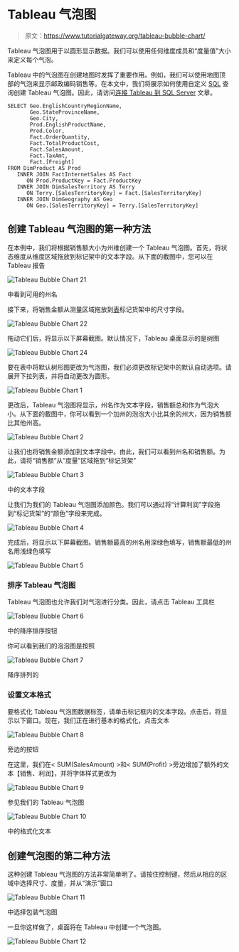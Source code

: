 # Tableau 气泡图

> 原文：<https://www.tutorialgateway.org/tableau-bubble-chart/>

Tableau 气泡图用于以圆形显示数据。我们可以使用任何维度成员和“度量值”大小来定义每个气泡。

Tableau 中的气泡图在创建地图时发挥了重要作用。例如，我们可以使用地图顶部的气泡来显示邮政编码销售等。在本文中，我们将展示如何使用自定义 [SQL](https://www.tutorialgateway.org/sql/) 查询创建 Tableau 气泡图。因此，请访问[连接 Tableau 到 SQL Server](https://www.tutorialgateway.org/connecting-tableau-to-sql-server/) 文章。

```
SELECT Geo.EnglishCountryRegionName, 
       Geo.StateProvinceName, 
       Geo.City, 
       Prod.EnglishProductName, 
       Prod.Color, 
       Fact.OrderQuantity, 
       Fact.TotalProductCost, 
       Fact.SalesAmount, 
       Fact.TaxAmt, 
       Fact.[Freight]
FROM DimProduct AS Prod 
   INNER JOIN FactInternetSales AS Fact 
      ON Prod.ProductKey = Fact.ProductKey 
   INNER JOIN DimSalesTerritory AS Terry 
      ON Terry.[SalesTerritoryKey] = Fact.[SalesTerritoryKey] 
   INNER JOIN DimGeography AS Geo 
      ON Geo.[SalesTerritoryKey] = Terry.[SalesTerritoryKey]
```

## 创建 Tableau 气泡图的第一种方法

在本例中，我们将根据销售额大小为州维创建一个 Tableau 气泡图。首先，将状态维度从维度区域拖放到标记架中的文本字段。从下面的截图中，您可以在 Tableau 报告

![Tableau Bubble Chart 21](img/81d0c543498ac8adf701cac7250cafb8.png)

中看到可用的州名

接下来，将销售金额从测量区域拖放到[表](https://www.tutorialgateway.org/tableau/)标记货架中的尺寸字段。

![Tableau Bubble Chart 22](img/85fcb12f85ca55d8d97d18a5b4fee097.png)

拖动它们后，将显示以下屏幕截图。默认情况下，Tableau 桌面显示的是树图

![Tableau Bubble Chart 24](img/211c2b0ca462794b785fc82a78687ab7.png)

要在表中将默认树形图更改为气泡图，我们必须更改标记架中的默认自动选项。请展开下拉列表，并将自动更改为圆形。

![Tableau Bubble Chart 1](img/2245c0d1134d6ab6ed7f69dad5c50858.png)

更改后，Tableau 气泡图将显示，州名作为文本字段，销售额总和作为气泡大小。从下面的截图中，你可以看到一个加州的泡泡大小比其余的州大，因为销售额比其他州高。

![Tableau Bubble Chart 2](img/43e9acc0344c54151108862911fee14e.png)

让我们也将销售金额添加到文本字段中。由此，我们可以看到州名和销售额。为此，请将“销售额”从“度量”区域拖到“标记货架”

![Tableau Bubble Chart 3](img/5bc7aaf8549430737581434ee2d088eb.png)

中的文本字段

让我们为我们的 Tableau 气泡图添加颜色。我们可以通过将“计算利润”字段拖到“标记货架”的“颜色”字段来完成。

![Tableau Bubble Chart 4](img/6f2d9fd9a60958a2414ce7f307e44b3f.png)

完成后，将显示以下屏幕截图。销售额最高的州名用深绿色填写，销售额最低的州名用浅绿色填写

![Tableau Bubble Chart 5](img/0e042429ab75aad09f83e76b3edcbb18.png)

### 排序 Tableau 气泡图

Tableau 气泡图也允许我们对气泡进行分类。因此，请点击 Tableau 工具栏

![Tableau Bubble Chart 6](img/2154c9de614ca12a64a10b0d966e7888.png)

中的降序排序按钮

你可以看到我们的泡泡图是按照

![Tableau Bubble Chart 7](img/4a3fce993ff96da01c63b4f2197f5d22.png)

降序排列的

### 设置文本格式

要格式化 Tableau 气泡图数据标签，请单击标记框内的文本字段。点击后，将显示以下窗口。现在，我们正在进行基本的格式化，点击文本

![Tableau Bubble Chart 8](img/ae65aa7d9a5cc014d0f9a4d19d32f2eb.png)

旁边的按钮

在这里，我们在< SUM(SalesAmount) >和< SUM(Profit) >旁边增加了额外的文本【销售、利润】，并将字体样式更改为

![Tableau Bubble Chart 9](img/9f3609a20e2ec3d1c03748103554be28.png)

参见我们的 Tableau 气泡图

![Tableau Bubble Chart 10](img/22d80105cceac3af06cc4c5bc3ca6249.png)

中的格式化文本

## 创建气泡图的第二种方法

这种创建 Tableau 气泡图的方法非常简单明了。请按住控制键，然后从相应的区域中选择尺寸、度量，并从“演示”窗口

![Tableau Bubble Chart 11](img/4597d917c6bed998f2d4c7785f67ecd2.png)

中选择包装气泡图

一旦你这样做了，桌面将在 Tableau 中创建一个气泡图。

![Tableau Bubble Chart 12](img/77ffa3c33780a4b71dbb518bd1147373.png)